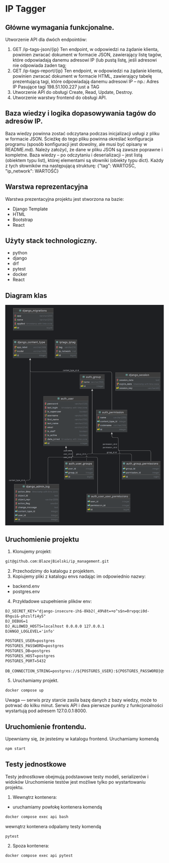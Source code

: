 # IP Tagger

## Główne wymagania funkcjonalne.
Utworzenie API dla dwóch endpointów:
1. GET /ip-tags-json/{ip}
Ten endpoint, w odpowiedzi na żądanie klienta, powinien zwracać dokument w formacie JSON, zawierający
listę tagów, które odpowiadają danemu adresowi IP (lub pustą listę, jeśli adresowi nie odpowiada żaden tag;
2. GET /ip-tags-report/{ip}
Ten endpoint, w odpowiedzi na żądanie klienta, powinien zwracać dokument w formacie HTML,
zawierający tabelę prezentującą tagi, które odpowiadają danemu adresowi IP – np.:
Adres IP Pasujące tagi
198.51.100.227 just a TAG
3. Utworzenie API do obsługi Create, Read, Update, Destroy.
4. Utworzenie warstwy frontend do obsługi API.

## Baza wiedzy i logika dopasowywania tagów do adresów IP.
Baza wiedzy powinna zostać odczytana podczas inicjalizacji usługi z pliku w formacie JSON. Ścieżkę do
tego pliku powinna określać konfiguracja programu (sposób konfiguracji jest dowolny, ale musi być opisany
w README.md). Należy założyć, że dane w pliku JSON są zawsze poprawne i kompletne.
Baza wiedzy – po odczytaniu i deserializacji – jest listą (obiektem typu list), której elementami są słowniki
(obiekty typu dict). Każdy z tych słowników ma następującą strukturę:
{"tag": WARTOŚĆ, "ip_network": WARTOŚĆ}

## Warstwa reprezentacyjna
Warstwa prezentacyjna projektu jest stworzona na bazie:
* Django Template
* HTML
* Bootstrap
* React

## Użyty stack technologiczny.
* python
* django
* drf
* pytest
* docker
* React

## Diagram klas
![Diagram klas](diagram_klas.png)
## Uruchomienie projektu
1. Klonujemy projekt:

```bash
git@github.com:BlazejBielski/ip_management.git
```
2. Przechodzimy do katalogu z projektem.
3. Kopiujemy pliki z katalogu envs nadając im odpowiednio nazwy:
- backend.env
- postgres.env
4. Przykładowe uzupełnienie plików env:
```
DJ_SECRET_KEY="django-insecure-ih$-8kb2(_49%8t=+o^s$n=0rvpqci0d-8hgui&-phzslfi4y5"
DJ_DEBUG=1
DJ_ALLOWED_HOSTS=localhost 0.0.0.0 127.0.0.1
DJANGO_LOGLEVEL='info'
```
```
POSTGRES_USER=postgres
POSTGRES_PASSWORD=postgres
POSTGRES_DB=postgres
POSTGRES_HOST=postgres
POSTGRES_PORT=5432

DB_CONNECTION_STRING=postgres://${POSTGRES_USER}:${POSTGRES_PASSWORD}@${POSTGRES_HOST}:${POSTGRES_PORT}/${POSTGRES_DB}
```
5. Uruchamiamy projekt.

```bash
docker compose up
```
Uwaga — serwis przy starcie zasila bazę danych z bazy wiedzy, może to potrwać do kilku minut.
Serwis API i dwa pierwsze punkty z funkcjonalności wystartują pod adresem 127.0.0.1:8000.

## Uruchomienie frontendu.
Upewniamy się, że jesteśmy w katalogu frontend.
Uruchamiamy komendą 
```bash
npm start

```
## Testy jednostkowe
Testy jednostkowe obejmują podstawowe testy modeli, serializerów i widoków
Uruchomienie testów jest możliwe tylko po wystartowaniu projektu.
1. Wewnątrz kontenera:
- uruchamiamy powłokę kontenera komendą
```bash
docker compose exec api bash
```
wewnątrz kontenera odpalamy testy komendą
```bash
pytest
```
2. Spoza kontenera:
```bash
docker compose exec api pytest
```